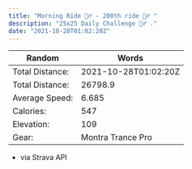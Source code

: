 ```yaml
---
title: "Morning Ride 🚴‍♂️ - 200th ride 🚴‍♂️ "
description: "25x25 Daily Challenge 🚴‍♂️ ."
date: "2021-10-28T01:02:20Z"
---
```


| Random          | Words                |
| --------------- | -------------------- |
| Total Distance: | 2021-10-28T01:02:20Z |
| Total Distance: | 26798.9              |
| Average Speed:  | 6.685                |
| Calories:       | 547                  |
| Elevation:      | 109                  |
| Gear:           | Montra Trance Pro    |

- via Strava API
